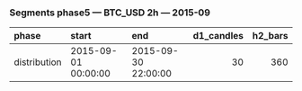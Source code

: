 ### Segments phase5 — BTC_USD 2h — 2015-09

| phase        | start               | end                 |   d1_candles |   h2_bars |
|:-------------|:--------------------|:--------------------|-------------:|----------:|
| distribution | 2015-09-01 00:00:00 | 2015-09-30 22:00:00 |           30 |       360 |